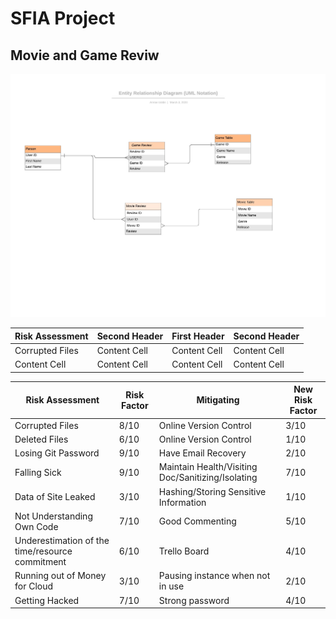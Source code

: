 # SFIA Project
## Movie and Game Reviw


![GitHub Logo](https://github.com/Amran-Lab/QA-SFIA/blob/master/Entity%20Relationship%20Diagram%20(UML%20Notation).jpeg?raw=true)

| Risk Assessment  | Second Header | First Header  | Second Header |
| ------------- | ------------- | ------------- | ------------- |
| Corrupted Files  | Content Cell  | Content Cell  | Content Cell  |
| Content Cell  | Content Cell  | Content Cell  | Content Cell  ||






| Risk Assessment                                 | Risk Factor | Mitigating                                        | New Risk Factor |
|-------------------------------------------------|-------------|---------------------------------------------------|-----------------|
| Corrupted Files                                 | 8/10        | Online Version Control                            | 3/10            |
| Deleted Files                                   | 6/10        | Online Version Control                            | 1/10            |
| Losing Git Password                             | 9/10        | Have Email Recovery                               | 2/10            |
| Falling Sick                                    | 9/10        | Maintain Health/Visiting Doc/Sanitizing/Isolating | 7/10            |
| Data of Site Leaked                             | 3/10        | Hashing/Storing Sensitive Information             | 1/10            |
| Not Understanding Own Code                      | 7/10        | Good Commenting                                   | 5/10            |
| Underestimation of the time/resource commitment | 6/10        | Trello Board                                      | 4/10            |
| Running out of Money for Cloud                  | 3/10        | Pausing instance when not in use                  | 2/10            |
| Getting Hacked                                  | 7/10        | Strong password                                   | 4/10            |

